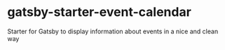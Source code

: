 # gatsby-starter-event-calendar
Starter for Gatsby to display information about events in a nice and clean way
